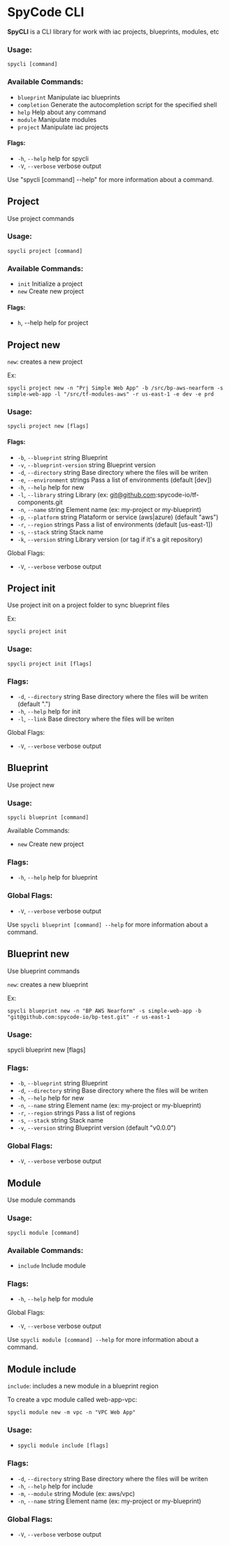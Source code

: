 # SpyCode CLI

**SpyCLI** is a CLI library for work with iac
projects, blueprints, modules, etc

### Usage:
`spycli [command]`

### Available Commands:
- `blueprint`   Manipulate iac blueprints
- `completion`  Generate the autocompletion script for the specified shell
- `help`        Help about any command
- `module`      Manipulate modules
- `project`     Manipulate iac projects

#### Flags:
- `-h`, `--help`      help for spycli
- `-V`, `--verbose`   verbose output

Use "spycli [command] --help" for more information about a command.

## Project
Use project commands

### Usage:
`spycli project [command]`

### Available Commands:
- `init`        Initialize a project
- `new`         Create new project

#### Flags:
- `h`, --help   help for project

## Project new
`new`: creates a new project

Ex:

`spycli project new -n "Prj Simple Web App" -b /src/bp-aws-nearform -s simple-web-app -l "/src/tf-modules-aws" -r us-east-1 -e dev -e prd`

### Usage:
`spycli project new [flags]`

#### Flags:
- `-b`, `--blueprint` string           Blueprint
- `-v`, `--blueprint-version` string   Blueprint version
- `-d`, `--directory` string           Base directory where the files will be writen
- `-e`, `--environment` strings        Pass a list of environments (default [dev])
- `-h`, `--help`                       help for new
- `-l`, `--library` string             Library (ex: git@github.com:spycode-io/tf-components.git
- `-n`, `--name` string                Element name (ex: my-project or my-blueprint)
- `-p`, `--platform` string            Plataform or service (aws|azure) (default "aws")
- `-r`, `--region` strings             Pass a list of environments (default [us-east-1])
- `-s`, `--stack` string               Stack name
- `-k`, `--version` string             Library version (or tag if it's a git repository)

Global Flags:
- `-V`, `--verbose`   verbose output

## Project init
Use project init on a project folder to sync blueprint files

Ex:

`spycli project init`

### Usage:

`spycli project init [flags]`

### Flags:
- `-d`, `--directory` string   Base directory where the files will be writen (default ".")
- `-h`, `--help`               help for init
- `-l`, `--link`               Base directory where the files will be writen

Global Flags:
- `-V`, `--verbose`   verbose output

## Blueprint
Use project new

### Usage:
`spycli blueprint [command]`

Available Commands:
- `new`         Create new project

### Flags:
- `-h`, `--help`   help for blueprint

### Global Flags:
- `-V`, `--verbose`   verbose output

Use `spycli blueprint [command] --help` for more information about a command.

## Blueprint new
Use blueprint commands

`new`: creates a new blueprint

Ex:

`spycli blueprint new -n "BP AWS Nearform" -s simple-web-app -b "git@github.com:spycode-io/bp-test.git" -r us-east-1`

### Usage:
  spycli blueprint new [flags]

### Flags:
 - `-b`, `--blueprint` string   Blueprint
 - `-d`, `--directory` string   Base directory where the files will be writen
 - `-h`, `--help`               help for new
 - `-n`, `--name` string        Element name (ex: my-project or my-blueprint)
 - `-r`, `--region` strings     Pass a list of regions
 - `-s`, `--stack` string       Stack name
 - `-v`, `--version` string     Blueprint version (default "v0.0.0")

### Global Flags:
- `-V`, `--verbose`   verbose output

## Module
Use module commands

### Usage:
`spycli module [command]`

### Available Commands:
- `include`     Include module

### Flags:
- `-h`, `--help`   help for module

Global Flags:
- `-V`, `--verbose`   verbose output

Use `spycli module [command] --help` for more information about a command.

## Module include
`include`: includes a new module in a blueprint region

To create a vpc module called web-app-vpc:

`spycli module new -m vpc -n "VPC Web App"`

### Usage:
- `spycli module include [flags]`

### Flags:
- `-d`, `--directory` string   Base directory where the files will be writen
- `-h`, `--help`               help for include
- `-m`, `--module` string      Module (ex: aws/vpc)
- `-n`, `--name` string        Element name (ex: my-project or my-blueprint)

### Global Flags:
- `-V`, `--verbose`   verbose output